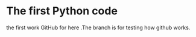 # The first Python code
the first work
GitHub for here .The branch is for testing how github works.
